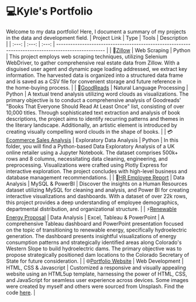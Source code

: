 # :computer:Kyle's Portfolio
Welcome to my data portfolio! Here, I document a summary of my projects in the data and development field.
| Project Link | Type | Tools | Description                                                                                   | 
| :---: | :---: | :---: | --------------------------------------------------------------------------------------------------- | 
|   🏡[Zillow](https://nbviewer.org/github/kpperez/Online-Retailer-EDA/blob/main/PXecommerce.ipynb)  |  Web Scraping  | Python | This project employs web scraping techniques, utilizing Selenium WebDriver, to gather comprehensive real estate data from Zillow. With a disguised user agent and dynamic page loading addressed, we extract key information. The harvested data is organized into a structured data frame and is saved as a CSV file for convenient storage and future reference in the home-buying process. | 
| :book:[GoodReads](https://nbviewer.org/github/kpperez/GoodReads-NLP-Analysis/blob/main/GoodReads-NLP.ipynb) | Natural Language Processing | Python | A textual trend analysis utilizing word clouds as visualizations. The primary objective is to conduct a comprehensive analysis of Goodreads' "Books That Everyone Should Read At Least Once" list, consisting of over 10,000 titles. Through sophisticated text extraction and analysis of book descriptions, the project aims to identify recurring patterns and themes in the literary landscape. Additionally, an artistic element is introduced by creating visually compelling word clouds in the shape of books. |
| :credit_card:[Ecommerce Sales Analysis](https://nbviewer.org/github/kpperez/Online-Retailer-EDA/blob/main/PXecommerce.ipynb) | Exploratory Data Analysis | Python | In this folder, you will find a Python-based Data Exploratory Analysis of a UK online retailer using a Jupyter Notebook. The dataset comprises 500k+ rows and 8 columns, necessitating data cleaning, engineering, and preprocessing. Visualizations were crafted using Plotly Express for interactive exploration. The project concludes with high-level business and database management recommendations. | 
| :handshake:[HR Employee Report](https://github.com/kpperez/HR-Employee-Report/tree/main) | Data Analysis | MySQL & PowerBI | Discover the insights on a Human Resources dataset utilizing MySQL for cleaning and analysis, and Power BI for creating interactive visualizations and dashboards. With a dataset of over 22k rows, this project provides a deep understanding of employee demographics, departmental distribution, and organizational structure. |
| :zap:[Renewable Energy Proposal](https://github.com/kpperez/CO-Renewable-Energy/tree/main) | Data Analysis | Excel, Tableau & PowerPoint | A comprehensive Tableau dashboard and PowerPoint presentation focused on the topic of transitioning to renewable energy, specifically hydroelectric generation. The dashboard presents insightful visualizations of energy consumption patterns and strategically identified areas along Colorado's Western Slope to build hydroelectric dams. The primary objective was to propose strategically positioned dam locations to the Colorado Secretary of State for future consideration. |
| :globe_with_meridians:[Portfolio Website](https://kyle-perez.com) | Web Development | HTML, CSS & Javascript | Customized a responsive and visually appealing website using an HTML5up template, harnessing the power of HTML, CSS, and JavaScript for seamless user experience across devices. Some images were created by myself and others were sourced from Unsplash. Find the code [here](https://github.com/kpperez/kyleperez.github.io). |

